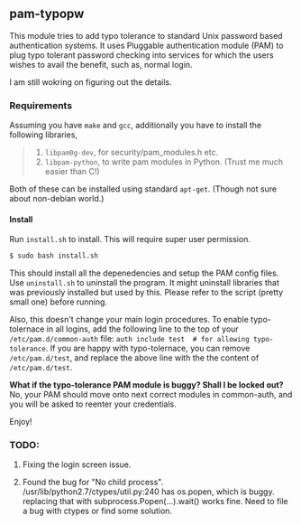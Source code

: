 ## pam-typopw

This module tries to add typo tolerance to standard Unix password
based authentication systems. It uses Pluggable authentication module
(PAM) to plug typo tolerant password checking into services for which
the users wishes to avail the benefit, such as, normal login. 

I am still wokring on figuring out the details. 

### Requirements

Assuming you have `make` and `gcc`, additionally you have to
install the following libraries, 
>1. `libpam0g-dev`, for security/pam_modules.h etc.
>2. `libpam-python`, to write pam modules in Python. (Trust me much easier than C!)

Both of these can be installed using standard `apt-get`. (Though not
sure about non-debian world.)

<!--### How to? 
We have two implementation of this module--one in C and another in 
Python2.7. I shall explain them below in order.
 
#### C implementation
Compile the pam_module by running, `make`. If the compilation runs
good, you should get a shared library file named "pam_pwtypo.so".  We
shall explain how to add this pam module into action. First, lets do a
test run. 
```bash
$ sudo echo "auth requisite ${pwd}/pam_pwrypo.so" > /etc/pam.d/test 
$ python test_pam.py
```

If it asks for your login credentials, then you have correct
compilation of the `pam_pwtypo.so` module. Now, you just have to add
the line that you put inside `/etc/pam.d/test` file to the service
files (found in /etc/pam.d) where you wish to use typo tolerance. Add
the line before `pam_unix`.


#### Python implementation
-->
#### Install
Run `install.sh` to install. This will require super user permission.
```bash
$ sudo bash install.sh
```
This should install all the depenedencies and setup the PAM config files. Use `uninstall.sh` to uninstall the program. It might uninstall libraries that was previously installed but used by this. Please refer to the script (pretty small one) before running.

Also, this doesn't change your main login procedures. To enable typo-tolernace in all logins, add the following line to the top of your `/etc/pam.d/common-auth` file: `auth include test  # for allowing typo-tolerance`.
If you are happy with typo-tolernace, you can remove `/etc/pam.d/test`, and replace the above line with the the content of `/etc/pam.d/test`.  

**What if the typo-tolerance PAM module is buggy? Shall I be locked out?**   
No, your PAM should move onto next correct modules in common-auth, and you will be asked to reenter your credentials.   

Enjoy!


### TODO:
1. Fixing the login screen issue.

2. Found the bug for "No child
process". /usr/lib/python2.7/ctypes/util.py:240 has os.popen, which is
buggy. replacing that with subprocess.Popen(...).wait() works
fine. Need to file a bug with ctypes or find some solution.
